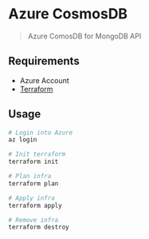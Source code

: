 # Azure CosmosDB

> Azure ComosDB for MongoDB API

## Requirements

- Azure Account
- [Terraform](https://www.terraform.io/)

## Usage

```bash
# Login into Azure
az login

# Init terraform
terraform init

# Plan infra
terraform plan

# Apply infra
terraform apply

# Remove infra
terraform destroy
```

